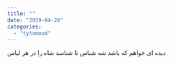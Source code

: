```yaml
---
title: ""
date: "2019-04-26"
categories: 
  - "tytomood"
---
```


دیده ای خواهم که باشد شه شناس تا شناسد شاه را در هر لباس
